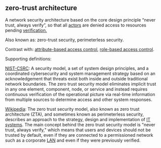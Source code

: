 ## zero-trust architecture

<p class="c8"><span>A network security architecture based on the core design principle “never trust, always verify”, so that all </span><span class="c2"><a class="c3" href="#h.gzdfngxkp0ip">actors</a></span><span>&nbsp;are denied access to resources pending </span><span class="c2"><a class="c3" href="#h.2bnb6g8na7cu">verification.</a></span></p><p class="c8"><span>Also known as: zero-trust security, perimeterless security</span><span class="c0">.</span></p><p class="c8"><span>Contrast with: </span><span class="c2"><a class="c3" href="#h.ckr2atznm0o">attribute-based access control</a></span><span>, </span><span class="c2"><a class="c3" href="#h.isj9yeecvwmw">role-based access control</a></span><span class="c0">.</span></p><p class="c8"><span class="c0">Supporting definitions:</span></p><p class="c8"><span class="c2"><a class="c3" href="https://www.google.com/url?q=https://csrc.nist.gov/glossary/term/zero_trust_architecture&amp;sa=D&amp;source=editors&amp;ust=1706779842936030&amp;usg=AOvVaw2y-CqnxL1pYWYnOMpDGSze">NIST-CSRC</a></span><span>:</span><span class="c0">&nbsp;A security model, a set of system design principles, and a coordinated cybersecurity and system management strategy based on an acknowledgement that threats exist both inside and outside traditional network boundaries. The zero trust security model eliminates implicit trust in any one element, component, node, or service and instead requires continuous verification of the operational picture via real-time information from multiple sources to determine access and other system responses.</span></p><p class="c8"><span class="c2"><a class="c3" href="https://www.google.com/url?q=https://en.wikipedia.org/wiki/Zero_trust_security_model&amp;sa=D&amp;source=editors&amp;ust=1706779842936477&amp;usg=AOvVaw0BW_NqXngZMNL-EAy2oKxN">Wikipedia</a></span><span>: The zero trust security model, also known as zero trust architecture (ZTA), and sometimes known as perimeterless security, describes an approach to the strategy, design and implementation of </span><span class="c2"><a class="c3" href="https://www.google.com/url?q=https://en.wikipedia.org/wiki/IT_system&amp;sa=D&amp;source=editors&amp;ust=1706779842936747&amp;usg=AOvVaw2JxIu6-OzKF3NYUtj0htBe">IT systems</a></span><span>. The main concept behind the zero trust security model is "never trust, always verify," which means that users and devices should not be trusted by default, even if they are connected to a permissioned network such as a corporate </span><span class="c2"><a class="c3" href="https://www.google.com/url?q=https://en.wikipedia.org/wiki/Local_area_network&amp;sa=D&amp;source=editors&amp;ust=1706779842937031&amp;usg=AOvVaw31GAatsN_7g0XJTIlshYvI">LAN</a></span><span>&nbsp;and even if they were previously verified.</span></p>

